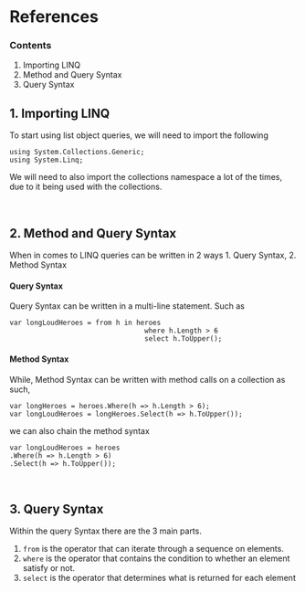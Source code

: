 # References

### Contents
1. Importing LINQ
2. Method and Query Syntax 
3. Query Syntax
&nbsp;
&nbsp;

## 1. Importing LINQ
To start using list object queries, we will need to import the following
```
using System.Collections.Generic;
using System.Linq;
```
We will need to also import the collections namespace a lot of the times, due to it being used with the collections.

&nbsp;
&nbsp;

## 2. Method and Query Syntax
When in comes to LINQ queries can be written in 2 ways
	1. Query Syntax,
	2. Method Syntax

#### Query Syntax
Query Syntax can be written in a multi-line statement. Such as
```
var longLoudHeroes = from h in heroes
								 where h.Length > 6
								 select h.ToUpper();
```

#### Method Syntax
While, Method Syntax can be written with method calls on a collection as such,
```
var longHeroes = heroes.Where(h => h.Length > 6);
var longLoudHeroes = longHeroes.Select(h => h.ToUpper());
```

we can also chain the method syntax 
```
var longLoudHeroes = heroes
.Where(h => h.Length > 6)
.Select(h => h.ToUpper());
```

&nbsp;
&nbsp;

## 3. Query Syntax
Within the query Syntax there are the 3 main parts.
1. `from` is the operator that can iterate through a sequence on elements.
2. `where` is the operator that contains the condition to whether an element satisfy or not.
3. `select` is the operator that determines what is returned for each element

&nbsp;
&nbsp;